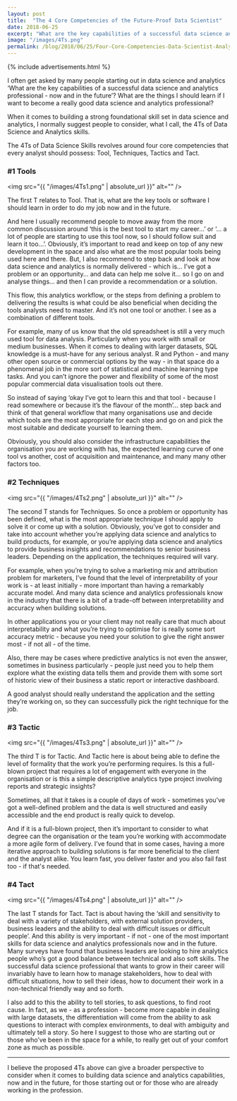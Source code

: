```yaml
---
layout: post
title:  "The 4 Core Competencies of the Future-Proof Data Scientist"
date: 2018-06-25
excerpt: "What are the key capabilities of a successful data science and analytics professional - now and in the future’? What are the things I should learn if I want to become a really good data science and analytics professional?"
image: "/images/4Ts.png"
permalink: /blog/2018/06/25/Four-Core-Competencies-Data-Scientist-Analytics-Skills
---
```


{% include advertisements.html %}

I often get asked by many people starting out in data science and analytics ‘What are the key capabilities of a successful data science and analytics professional - now and in the future’? What are the things I should learn if I want to become a really good data science and analytics professional?

When it comes to building a strong foundational skill set in data science and analytics, I normally suggest people to consider, what I call, the 4Ts of Data Science and Analytics skills.

The 4Ts of Data Science Skills revolves around four core competencies that every analyst should possess: Tool, Techniques, Tactics and Tact.


<h3>#1 Tools</h3>

<span class="image left"><img src="{{ "/images/4Ts1.png" | absolute_url }}" alt="" /></span>

The first T relates to Tool. That is, what are the key tools or software I should learn in order to do my job now and in the future.

And here I usually recommend people to move away from the more common discussion around ‘this is the best tool to start my career...’ or ‘... a lot of people are starting to use this tool now, so I should follow suit and learn it too...’. Obviously, it’s important to read and keep on top of any new development in the space and also what are the most popular tools being used here and there.  But, I also recommend to step back and look at how data science and analytics is normally delivered - which is... I’ve got a problem or an opportunity… and data can help me solve it… so I go on and analyse things… and then I can provide a recommendation or a solution. 

This flow, this analytics workflow, or the steps from defining a problem to delivering the results is what could be also beneficial when deciding the tools analysts need to master. And it’s not one tool or another. I see as a combination of different tools.

For example, many of us know that the old spreadsheet is still a very much used tool for data analysis. Particularly when you work with small or medium businesses. When it comes to dealing with larger datasets, SQL knowledge is a must-have for any serious analyst. R and Python - and many other open source or commercial options by the way - in that space do a phenomenal job in the more sort of statistical and machine learning type tasks. And you can’t ignore the power and flexibility of some of the most popular commercial data visualisation tools out there. 

So instead of saying ‘okay I’ve got to learn this and that tool - because I read somewhere or because it’s the flavour of the month’... step back and think of that general workflow that many organisations use and decide which tools are the most appropriate for each step and go on and pick the most suitable and dedicate yourself to learning them.

Obviously, you should also consider the infrastructure capabilities the organisation you are working with has, the expected learning curve of one tool vs another, cost of acquisition and maintenance, and many many other factors too.




<h3>#2 Techniques</h3>

<span class="image right"><img src="{{ "/images/4Ts2.png" | absolute_url }}" alt="" /></span>

The second T stands for Techniques. So once a problem or opportunity has been defined, what is the most appropriate technique I should apply to solve it or come up with a solution. Obviously, you’ve got to consider and take into account whether you’re applying data science and analytics to build products, for example, or you’re applying data science and analytics to provide business insights and recommendations to senior business leaders. Depending on the application, the techniques required will vary.

For example, when you’re trying to solve a marketing mix and attribution problem for marketers, I’ve found that the level of interpretability of your work is - at least initially - more important than having a remarkably accurate model. And many data science and analytics professionals know in the industry that there is a bit of a trade-off between interpretability and accuracy when building solutions.

In other applications you or your client may not really care that much about interpretability and what you’re trying to optimise for is really some sort accuracy metric - because you need your solution to give the right answer most - if not all - of the time.

Also, there may be cases where predictive analytics is not even the answer, sometimes in business particularly - people just need you to help them explore what the existing data tells them and provide them with some sort of historic view of their business a static report or interactive dashboard.

A good analyst should really understand the application and the setting they’re working on, so they can successfully pick the right technique for the job. 




<h3>#3 Tactic</h3>

<span class="image left"><img src="{{ "/images/4Ts3.png" | absolute_url }}" alt="" /></span>


The third T is for Tactic. And Tactic here is about being able to define the level of formality that the work you’re performing requires. Is this a full-blown project that requires a lot of engagement with everyone in the organisation or is this a simple descriptive analytics type project involving reports and strategic insights? 

Sometimes, all that it takes is a couple of days of work - sometimes you’ve got a well-defined problem and the data is well structured and easily accessible and the end product is really quick to develop.

And if it is a full-blown project, then it’s important to consider to what degree can the organisation or the team you’re working with accommodate a more agile form of delivery. I’ve found that in some cases, having a more iterative approach to building solutions is far more beneficial to the client and the analyst alike. You learn fast, you deliver faster and you also fail fast too - if that's needed.




<h3>#4 Tact</h3>

<span class="image right"><img src="{{ "/images/4Ts4.png" | absolute_url }}" alt="" /></span>

The last T stands for Tact. Tact is about having the ‘skill and sensitivity to deal with a variety of stakeholders, with external solution providers, business leaders and the ability to deal with difficult issues or difficult people’. And this ability is very important - if not - one of the most important skills for data science and analytics professionals now and in the future. Many surveys have found that business leaders are looking to hire analytics people who’s got a good balance between technical and also soft skills. The successful data science professional that wants to grow in their career will invariably have to learn how to manage stakeholders, how to deal with difficult situations, how to sell their ideas, how to document their work in a non-technical friendly way and so forth.

I also add to this the ability to tell stories, to ask questions, to find root cause. In fact, as we - as a profession - become more capable in dealing with large datasets, the differentiation will come from the ability to ask questions to interact with complex environments, to deal with ambiguity and ultimately tell a story. So here I suggest to those who are starting out or those who’ve been in the space for a while, to really get out of your comfort zone as much as possible.


***


I believe the proposed 4Ts above can give a broader perspective to consider when it comes to building data science and analytics capabilities, now and in the future, for those starting out or for those who are already working in the profession.
